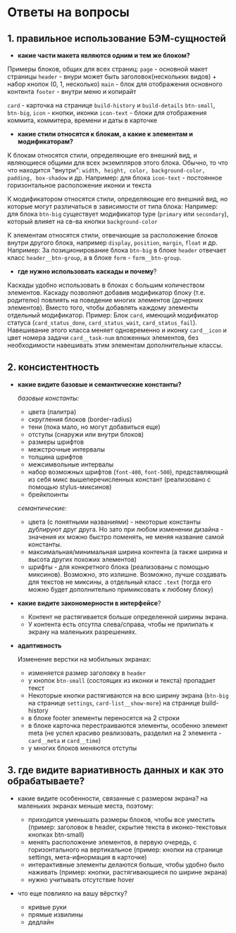# Ответы на вопросы

## 1. правильное использование БЭМ-сущностей
- **какие части макета являются одним и тем же блоком?**

Примеры блоков, общих для всех страниц:
`page` - основной макет страницы
`header` - внури может быть заголовок(нескольких видов) + набор кнопок (0, 1, несколько)
`main` - блок для отображения основного контента
`footer` - внутри меню и копирайт

`card` - карточка на странице `build-history` и `build-details`
`btn-small`, `btn-big`, `icon` - кнопки, иконки
`icon-text` - блоки для отображения коммита, коммитера, времени и даты в карточке

- **какие стили относятся к блокам, а какие к элементам и модификаторам?**

К блокам относятся стили, определяющие его внешний вид, и являющиеся общими для всех экземпляров этого блока. Обычно, то что что находится "внутри": `width, height, color, background-color, padding, box-shadow` и др.
Например:
для блока `icon-text` - постоянное горизонтальное расположение иконки и текста

К модификатором относятся стили, определяющие его внешний вид, но которые могут различаться в зависимости от типа блока: 
Например:
для блока `btn-big` существует модификатор type (`primary` или `secondary`), который влияет на св-ва кнопки `background-color`

К элементам относятся стили, отвечающие за расположение блоков внутри другого блока, например `display`, `position`, `margin`, `float` и др.
Например:
За позиционирование блока `btn-big` в блоке `header` отвечает класс `header__btn-group`, а в блоке `form` - `form__btn-group`.

- **где нужно использовать каскады и почему**?

Каскады удобно использовать в блоках с большим количеством элементов. Каскаду позволяют добавив модификатор блоку (т.е. родителю) повлиять на поведение многих элементов (дочерних элементов). Вместо того, чтобы добавлять каждому элементы отдельный модификатор.
Пример:
Блок `card`, имеющий модификатор статуса (`card_status_done`, `card_status_wait`, `card_status_fail`). Навешивание этого класса меняет одновременно и иконку  `card__icon` и цвет номера задачи `card__task-num` вложенных элементов, без необходимости навешивать этим элементам дополнительные классы. 
    
## 2. консистентность
- **какие видите базовые и семантические константы?**

    *базовые константы:*
    - цвета (палитра)
    - скругления блоков (border-radius)
    - тени (пока мало, но могут добавиться еще)
    - отступы (снаружи или внутри блоков)
    - размеры шрифтов
    - межстрочные интервалы
    - толщина шрифтов
    - межсимвольные интервалы
    - набор возможных шрифтов (`font-400`, `font-500`), представляющий из себя микс вышеперечисленных констант (реализовано с помощью stylus-миксинов)
    - брейкпоинты
    
    *семантические:*
    - цвета (с понятными названиями) - некоторые константы дублируют друг друга. Но зато при любом изменении дизайна - значения их можно быстро поменять, не меняя название самой константы.
    - максимальная/минимальная ширина контента (а также ширина и высота других похожих элементов)
    - шрифты - для конкретного блока (реализованы с помощью миксинов). Возможно, это излишне. Возможно, лучше создавать для текстов не миксины, а отдельный класс `.text` (тогда его можно будет дополнительно примиксовать к любому блоку)
    
- **какие видите закономерности в интерфейсе**?

  - Контент не растягивается больше определенной ширины экрана.
  - У контента есть отсутпа слева/справа, чтобы не прилипать к экрану на маленьких разрешениях.

- **адаптивность**
  
  Изменение верстки на мобильных экранах:
    - изменяется размер заголовку в `header`
    - у кнопок `btn-small` (состоящих из иконки и текста) пропадает текст
    - Некоторые кнопки растягиваются на всю ширину экрана (`btn-big` на странице `settings`, `card-list__show-more`) на странице build-history
    - в блоке footer элементы переносятся на 2 строки
    - в блоке карточка перестраиваются элементы, особенно элемент meta (не успел красиво реализовать, разделил на 2 элемента - `card__meta` и `card__time`)
    - у многих блоков меняются отступы 

## 3. где видите вариативность данных и как это обрабатываете?

- какие видите особенности, связанные с размером экрана?
  на маленьких экранах меньше места, поэтому:
  - приходится уменьшать размеры блоков, чтобы все уместить (пример: заголовок в header, скрытие текста в иконко-текстовых кнопках btn-small)
  - менять расположение элементов, в первую очередь, с горизонтального на вертикальное (пример: кнопки на странице settings, мета-ифнормация в карточке)
  - интерактивные элементы делаются больше, чтобы удобно было наживать (пример: кнопки, растягивающиеся по ширине экрана)   
  - нужно учитывать отсутствие hover 
   
- что еще повлияло на вашу вёрстку?
    - кривые руки
    - прямые извилины
    - дедлайн

    
